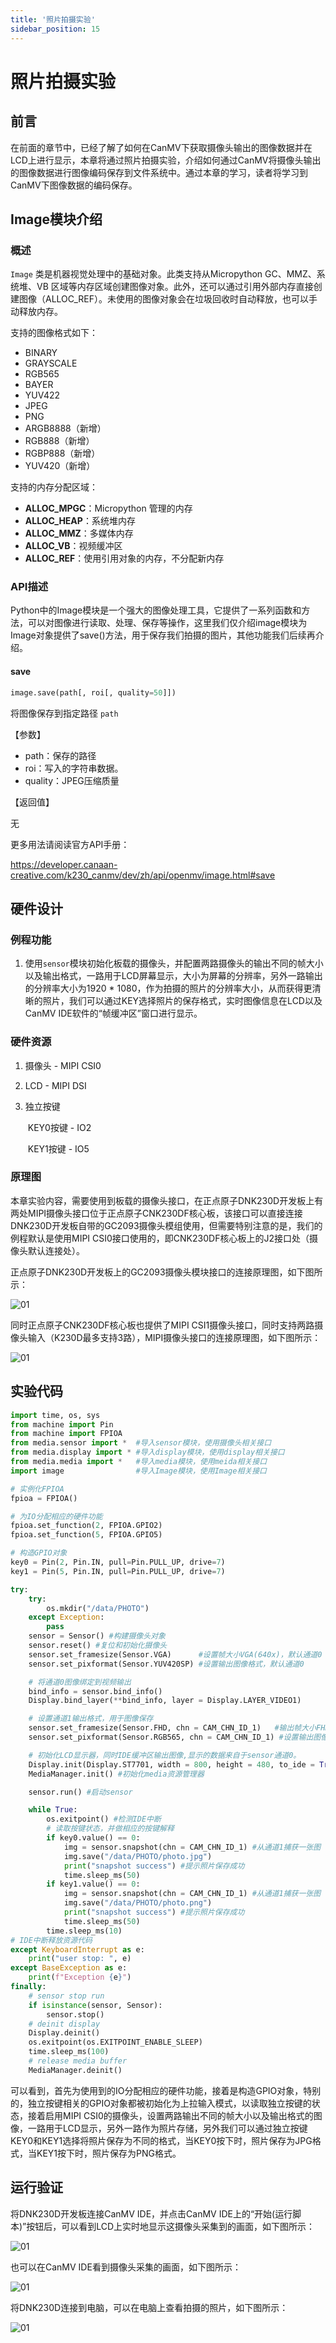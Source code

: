 ```yaml
---
title: '照片拍摄实验'
sidebar_position: 15
---
```


# 照片拍摄实验

## 前言

在前面的章节中，已经了解了如何在CanMV下获取摄像头输出的图像数据并在LCD上进行显示，本章将通过照片拍摄实验，介绍如何通过CanMV将摄像头输出的图像数据进行图像编码保存到文件系统中。通过本章的学习，读者将学习到CanMV下图像数据的编码保存。

## Image模块介绍

### 概述

`Image` 类是机器视觉处理中的基础对象。此类支持从Micropython GC、MMZ、系统堆、VB 区域等内存区域创建图像对象。此外，还可以通过引用外部内存直接创建图像（ALLOC_REF）。未使用的图像对象会在垃圾回收时自动释放，也可以手动释放内存。

支持的图像格式如下：

- BINARY
- GRAYSCALE
- RGB565
- BAYER
- YUV422
- JPEG
- PNG
- ARGB8888（新增）
- RGB888（新增）
- RGBP888（新增）
- YUV420（新增）

支持的内存分配区域：

- **ALLOC_MPGC**：Micropython 管理的内存
- **ALLOC_HEAP**：系统堆内存
- **ALLOC_MMZ**：多媒体内存
- **ALLOC_VB**：视频缓冲区
- **ALLOC_REF**：使用引用对象的内存，不分配新内存

### API描述

‌Python中的Image模块是一个强大的图像处理工具，它提供了一系列函数和方法，可以对图像进行读取、处理、保存等操作，这里我们仅介绍image模块为Image对象提供了save()方法，用于保存我们拍摄的图片，其他功能我们后续再介绍。

#### save

```python
image.save(path[, roi[, quality=50]])
```

将图像保存到指定路径 `path`

【参数】

- path：保存的路径
- roi：写入的字符串数据。
- quality：JPEG压缩质量

【返回值】

无

更多用法请阅读官方API手册：

https://developer.canaan-creative.com/k230_canmv/dev/zh/api/openmv/image.html#save

## 硬件设计

### 例程功能

1. 使用`sensor`模块初始化板载的摄像头，并配置两路摄像头的输出不同的帧大小以及输出格式，一路用于LCD屏幕显示，大小为屏幕的分辨率，另外一路输出的分辨率大小为1920 * 1080，作为拍摄的照片的分辨率大小，从而获得更清晰的照片，我们可以通过KEY选择照片的保存格式，实时图像信息在LCD以及CanMV IDE软件的“帧缓冲区”窗口进行显示。

### 硬件资源

1. 摄像头 - MIPI CSI0

2. LCD - MIPI DSI

3. 独立按键

   ​	KEY0按键 - IO2

   ​	KEY1按键 - IO5

### 原理图

本章实验内容，需要使用到板载的摄像头接口，在正点原子DNK230D开发板上有两处MIPI摄像头接口位于正点原子CNK230DF核心板，该接口可以直接连接DNK230D开发板自带的GC2093摄像头模组使用，但需要特别注意的是，我们的例程默认是使用MIPI CSI0接口使用的，即CNK230DF核心板上的J2接口处（摄像头默认连接处）。

正点原子DNK230D开发板上的GC2093摄像头模块接口的连接原理图，如下图所示：  

![01](./img/11.png)

同时正点原子CNK230DF核心板也提供了MIPI CSI1摄像头接口，同时支持两路摄像头输入（K230D最多支持3路），MIPI摄像头接口的连接原理图，如下图所示：

![01](./img/12.png)

## 实验代码

``` python
import time, os, sys
from machine import Pin
from machine import FPIOA
from media.sensor import *  #导入sensor模块，使用摄像头相关接口
from media.display import * #导入display模块，使用display相关接口
from media.media import *   #导入media模块，使用meida相关接口
import image                #导入Image模块，使用Image相关接口

# 实例化FPIOA
fpioa = FPIOA()

# 为IO分配相应的硬件功能
fpioa.set_function(2, FPIOA.GPIO2)
fpioa.set_function(5, FPIOA.GPIO5)

# 构造GPIO对象
key0 = Pin(2, Pin.IN, pull=Pin.PULL_UP, drive=7)
key1 = Pin(5, Pin.IN, pull=Pin.PULL_UP, drive=7)

try:
    try:
        os.mkdir("/data/PHOTO")
    except Exception:
        pass
    sensor = Sensor() #构建摄像头对象
    sensor.reset() #复位和初始化摄像头
    sensor.set_framesize(Sensor.VGA)      #设置帧大小VGA(640x)，默认通道0
    sensor.set_pixformat(Sensor.YUV420SP) #设置输出图像格式，默认通道0

    # 将通道0图像绑定到视频输出
    bind_info = sensor.bind_info()
    Display.bind_layer(**bind_info, layer = Display.LAYER_VIDEO1)

    # 设置通道1输出格式，用于图像保存
    sensor.set_framesize(Sensor.FHD, chn = CAM_CHN_ID_1)   #输出帧大小FHD(1920x1080)
    sensor.set_pixformat(Sensor.RGB565, chn = CAM_CHN_ID_1) #设置输出图像格式，选择通道1

    # 初始化LCD显示器，同时IDE缓冲区输出图像,显示的数据来自于sensor通道0。
    Display.init(Display.ST7701, width = 800, height = 480, to_ide = True)
    MediaManager.init() #初始化media资源管理器

    sensor.run() #启动sensor

    while True:
        os.exitpoint() #检测IDE中断
        # 读取按键状态，并做相应的按键解释
        if key0.value() == 0:
            img = sensor.snapshot(chn = CAM_CHN_ID_1) #从通道1捕获一张图
            img.save("/data/PHOTO/photo.jpg")
            print("snapshot success") #提示照片保存成功
            time.sleep_ms(50)
        if key1.value() == 0:
            img = sensor.snapshot(chn = CAM_CHN_ID_1) #从通道1捕获一张图
            img.save("/data/PHOTO/photo.png")
            print("snapshot success") #提示照片保存成功
            time.sleep_ms(50)
        time.sleep_ms(10)
# IDE中断释放资源代码
except KeyboardInterrupt as e:
    print("user stop: ", e)
except BaseException as e:
    print(f"Exception {e}")
finally:
    # sensor stop run
    if isinstance(sensor, Sensor):
        sensor.stop()
    # deinit display
    Display.deinit()
    os.exitpoint(os.EXITPOINT_ENABLE_SLEEP)
    time.sleep_ms(100)
    # release media buffer
    MediaManager.deinit()
```

可以看到，首先为使用到的IO分配相应的硬件功能，接着是构造GPIO对象，特别的，独立按键相关的GPIO对象都被初始化为上拉输入模式，以读取独立按键的状态，接着启用MIPI CSI0的摄像头，设置两路输出不同的帧大小以及输出格式的图像，一路用于LCD显示，另外一路作为照片存储，另外我们可以通过独立按键KEY0和KEY1选择将照片保存为不同的格式，当KEY0按下时，照片保存为JPG格式，当KEY1按下时，照片保存为PNG格式。

## 运行验证

将DNK230D开发板连接CanMV IDE，并点击CanMV IDE上的“开始(运行脚本)”按钮后，可以看到LCD上实时地显示这摄像头采集到的画面，如下图所示：

![01](./img/13.png)

也可以在CanMV IDE看到摄像头采集的画面，如下图所示：

![01](./img/14.png)

将DNK230D连接到电脑，可以在电脑上查看拍摄的照片，如下图所示：

![01](./img/16.png)
